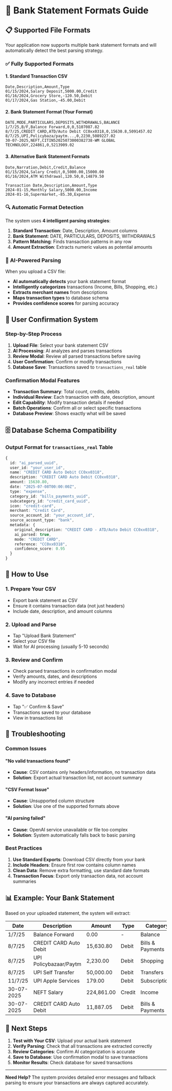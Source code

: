 # 🏦 Bank Statement Formats Guide

## 📋 Supported File Formats

Your application now supports multiple bank statement formats and will automatically detect the best parsing strategy.

### ✅ **Fully Supported Formats**

#### 1. **Standard Transaction CSV**
```
Date,Description,Amount,Type
01/15/2024,Salary Deposit,5000.00,Credit
01/16/2024,Grocery Store,-120.50,Debit
01/17/2024,Gas Station,-45.00,Debit
```

#### 2. **Bank Statement Format (Your Format)**
```
DATE,MODE,PARTICULARS,DEPOSITS,WITHDRAWALS,BALANCE
1/7/25,B/F,Balance Forward,0,0,5107087.82
8/7/25,CREDIT CARD,ATD/Auto Debit CC0xx0318,0,15630.8,5091457.02
8/7/25,UPI,Policybaza/paytm...,0,2230,5089227.02
30-07-2025,NEFT,CITIN52025073000382738-WM GLOBAL TECHNOLOGY,224861,0,5213909.02
```

#### 3. **Alternative Bank Statement Formats**
```
Date,Narration,Debit,Credit,Balance
01/15/2024,Salary Credit,0,5000.00,15000.00
01/16/2024,ATM Withdrawal,120.50,0,14879.50
```

```
Transaction Date,Description,Amount,Type
2024-01-15,Monthly Salary,5000.00,Income
2024-01-16,Supermarket,-85.30,Expense
```

### 🔍 **Automatic Format Detection**

The system uses **4 intelligent parsing strategies**:

1. **Standard Transaction**: Date, Description, Amount columns
2. **Bank Statement**: DATE, PARTICULARS, DEPOSITS, WITHDRAWALS
3. **Pattern Matching**: Finds transaction patterns in any row
4. **Amount Extraction**: Extracts numeric values as potential amounts

### 🤖 **AI-Powered Parsing**

When you upload a CSV file:
- **AI automatically detects** your bank statement format
- **Intelligently categorizes** transactions (Income, Bills, Shopping, etc.)
- **Extracts merchant names** from descriptions
- **Maps transaction types** to database schema
- **Provides confidence scores** for parsing accuracy

## 📱 **User Confirmation System**

### **Step-by-Step Process**

1. **Upload File**: Select your bank statement CSV
2. **AI Processing**: AI analyzes and parses transactions
3. **Review Modal**: Review all parsed transactions before saving
4. **User Confirmation**: Confirm or modify transactions
5. **Database Save**: Transactions saved to `transactions_real` table

### **Confirmation Modal Features**

- **Transaction Summary**: Total count, credits, debits
- **Individual Review**: Each transaction with date, description, amount
- **Edit Capability**: Modify transaction details if needed
- **Batch Operations**: Confirm all or select specific transactions
- **Database Preview**: Shows exactly what will be saved

## 🗄️ **Database Schema Compatibility**

### **Output Format for `transactions_real` Table**

```typescript
{
  id: "ai_parsed_uuid",
  user_id: "your_user_id",
  name: "CREDIT CARD Auto Debit CC0xx0318",
  description: "CREDIT CARD Auto Debit CC0xx0318",
  amount: 15630.80,
  date: "2025-07-08T00:00:00Z",
  type: "expense",
  category_id: "bills_payments_uuid",
  subcategory_id: "credit_card_uuid",
  icon: "credit-card",
  merchant: "Credit Card",
  source_account_id: "your_account_id",
  source_account_type: "bank",
  metadata: {
    original_description: "CREDIT CARD - ATD/Auto Debit CC0xx0318",
    ai_parsed: true,
    mode: "CREDIT CARD",
    reference: "CC0xx0318",
    confidence_score: 0.95
  }
}
```

## 🚀 **How to Use**

### **1. Prepare Your CSV**
- Export bank statement as CSV
- Ensure it contains transaction data (not just headers)
- Include date, description, and amount columns

### **2. Upload and Parse**
- Tap "Upload Bank Statement"
- Select your CSV file
- Wait for AI processing (usually 5-10 seconds)

### **3. Review and Confirm**
- Check parsed transactions in confirmation modal
- Verify amounts, dates, and descriptions
- Modify any incorrect entries if needed

### **4. Save to Database**
- Tap "✅ Confirm & Save"
- Transactions saved to your database
- View in transactions list

## 🔧 **Troubleshooting**

### **Common Issues**

#### **"No valid transactions found"**
- **Cause**: CSV contains only headers/information, no transaction data
- **Solution**: Export actual transaction list, not account summary

#### **"CSV Format Issue"**
- **Cause**: Unsupported column structure
- **Solution**: Use one of the supported formats above

#### **"AI parsing failed"**
- **Cause**: OpenAI service unavailable or file too complex
- **Solution**: System automatically falls back to basic parsing

### **Best Practices**

1. **Use Standard Exports**: Download CSV directly from your bank
2. **Include Headers**: Ensure first row contains column names
3. **Clean Data**: Remove extra formatting, use standard date formats
4. **Transaction Focus**: Export only transaction data, not account summaries

## 📊 **Example: Your Bank Statement**

Based on your uploaded statement, the system will extract:

| Date | Description | Amount | Type | Category |
|------|-------------|---------|------|----------|
| 1/7/25 | Balance Forward | 0.00 | - | Balance |
| 8/7/25 | CREDIT CARD Auto Debit | 15,630.80 | Debit | Bills & Payments |
| 8/7/25 | UPI Policybazaar/Paytm | 2,230.00 | Debit | Shopping |
| 8/7/25 | UPI Self Transfer | 50,000.00 | Debit | Transfers |
| 11/7/25 | UPI Apple Services | 179.00 | Debit | Subscriptions |
| 30-07-2025 | NEFT Salary | 224,861.00 | Credit | Income |
| 30-07-2025 | CREDIT CARD Auto Debit | 11,887.05 | Debit | Bills & Payments |

## 🎯 **Next Steps**

1. **Test with Your CSV**: Upload your actual bank statement
2. **Verify Parsing**: Check that all transactions are extracted correctly
3. **Review Categories**: Confirm AI categorization is accurate
4. **Save to Database**: Use confirmation modal to save transactions
5. **Monitor Results**: Check database for saved transactions

---

**Need Help?** The system provides detailed error messages and fallback parsing to ensure your transactions are always captured accurately.

